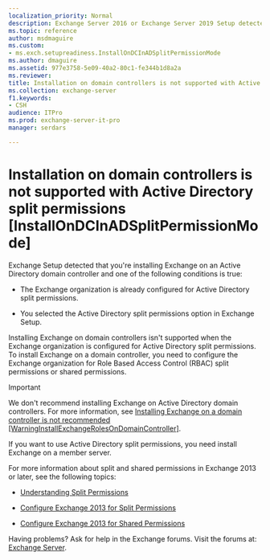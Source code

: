 ```yaml
---
localization_priority: Normal
description: Exchange Server 2016 or Exchange Server 2019 Setup detected that you're installing Exchange on a domain controller in an Active Directory split permissions organization.
ms.topic: reference
author: msdmaguire
ms.custom:
- ms.exch.setupreadiness.InstallOnDCInADSplitPermissionMode
ms.author: dmaguire
ms.assetid: 977e3758-5e09-40a2-80c1-fe344b1d8a2a
ms.reviewer: 
title: Installation on domain controllers is not supported with Active Directory split permissions [InstallOnDCInADSplitPermissionMode]
ms.collection: exchange-server
f1.keywords:
- CSH
audience: ITPro
ms.prod: exchange-server-it-pro
manager: serdars

---
```


# Installation on domain controllers is not supported with Active Directory split permissions [InstallOnDCInADSplitPermissionMode]

Exchange Setup detected that you're installing Exchange on an Active Directory domain controller and one of the following conditions is true:

- The Exchange organization is already configured for Active Directory split permissions.

- You selected the Active Directory split permissions option in Exchange Setup.

Installing Exchange on domain controllers isn't supported when the Exchange organization is configured for Active Directory split permissions. To install Exchange on a domain controller, you need to configure the Exchange organization for Role Based Access Control (RBAC) split permissions or shared permissions.

> [!IMPORTANT]
> We don't recommend installing Exchange on Active Directory domain controllers. For more information, see [Installing Exchange on a domain controller is not recommended [WarningInstallExchangeRolesOnDomainController]](ms-exch-setupreadiness-warninginstallexchangerolesondomaincontroller.md).

If you want to use Active Directory split permissions, you need install Exchange on a member server.

For more information about split and shared permissions in Exchange 2013 or later, see the following topics:

- [Understanding Split Permissions](../../../ExchangeServer2013/understanding-split-permissions-exchange-2013-help.md)

- [Configure Exchange 2013 for Split Permissions](../../../ExchangeServer2013/configure-exchange-2013-for-split-permissions-exchange-2013-help.md)

- [Configure Exchange 2013 for Shared Permissions](../../../ExchangeServer2013/configure-exchange-2013-for-shared-permissions-exchange-2013-help.md)

Having problems? Ask for help in the Exchange forums. Visit the forums at: [Exchange Server](https://social.technet.microsoft.com/forums/office/home?category=exchangeserver).